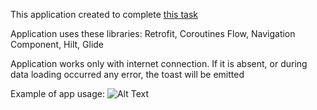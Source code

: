 This application created to complete [this task](./Task.pdf)

Application uses these libraries:
Retrofit, Coroutines Flow, Navigation Component, Hilt, Glide

Application works only with internet connection. If it is absent, or during data loading occurred any error, the toast will be emitted

Example of app usage:
![Alt Text](ExampleOfUsage.gif)